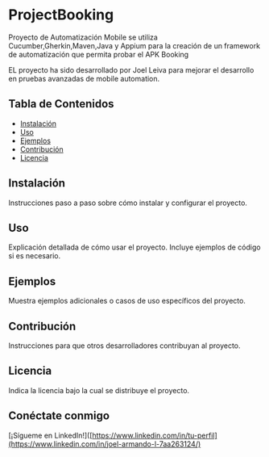 # ProjectBooking

Proyecto de Automatización Mobile se utiliza Cucumber,Gherkin,Maven,Java y Appium para la creación de un framework de automatización que permita probar el APK Booking

EL proyecto ha sido desarrollado por Joel Leiva para mejorar el desarrollo en pruebas avanzadas de mobile automation.


## Tabla de Contenidos

- [Instalación](#instalación)
- [Uso](#uso)
- [Ejemplos](#ejemplos)
- [Contribución](#contribución)
- [Licencia](#licencia)

## Instalación

Instrucciones paso a paso sobre cómo instalar y configurar el proyecto.

## Uso

Explicación detallada de cómo usar el proyecto. Incluye ejemplos de código si es necesario.

## Ejemplos

Muestra ejemplos adicionales o casos de uso específicos del proyecto.

## Contribución

Instrucciones para que otros desarrolladores contribuyan al proyecto.

## Licencia

Indica la licencia bajo la cual se distribuye el proyecto.




## Conéctate conmigo
[¡Sígueme en LinkedIn!]([https://www.linkedin.com/in/tu-perfil](https://www.linkedin.com/in/joel-armando-l-7aa263124/)

